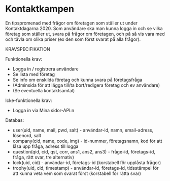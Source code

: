 # Kontaktkampen
En tipspromenad med frågor om företagen som ställer ut under Kontaktdagarna 2020. 
Som användare ska man kunna logga in och se vilka företag som ställer ut, svara på frågor om företagen, och på så vis vara med och tävla om olika priser (ex den som först svarat på alla frågor).

KRAVSPECIFIKATION

Funktionella krav:
* Logga in / registrera användare
* Se lista med företag
* Se info om enskilda företag och kunna svara på företagsfråga
* (Adminsida för att lägga till/ta bort/redigera företag och ev användare)
* (Se eventuella kontaktsamtal)

Icke-funktionella krav:
* Logga in via Mina sidor-API:n

Databas:
* user(uid, name, mail, pwd, salt) - användar-id, namn, email-adress, lösenord, salt
* company(cid, name, code, img) - id-nummer, företagsnamn, kod för att låsa upp fråga, adress till logga
* question(qid, cid, qst, corr, ans1, ans2, ans3) - fråge-id, företags-id, fråga, rätt svar, tre alternativ)
* lock(uid, cid) - användar-id, företags-id (korstabell för upplåsta frågor)
* trophy(uid, cid, timestamp) - användar-id, företags-id, tidsstämpel för att kunna veta vem som svarat först (korstabell för rätta svar)

